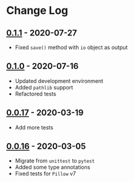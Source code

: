 # Change Log

## [0.1.1](https://github.com/dldevinc/variations/tree/v0.1.1) - 2020-07-27
* Fixed `save()` method with `io` object as output

## [0.1.0](https://github.com/dldevinc/variations/tree/v0.1.0) - 2020-07-16
* Updated development environment
* Added `pathlib` support
* Refactored tests

## [0.0.17](https://github.com/dldevinc/variations/tree/v0.0.17) - 2020-03-19
* Add more tests

## [0.0.16](https://github.com/dldevinc/variations/tree/v0.0.16) - 2020-03-05
* Migrate from ``unittest`` to ``pytest``
* Added some type annotations
* Fixed tests for ``Pillow`` v7
